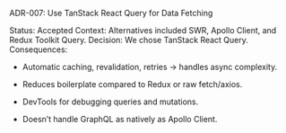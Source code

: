 ADR-007: Use TanStack React Query for Data Fetching

Status: Accepted
Context: Alternatives included SWR, Apollo Client, and Redux Toolkit Query.
Decision: We chose TanStack React Query.
Consequences:

- Automatic caching, revalidation, retries → handles async complexity.

- Reduces boilerplate compared to Redux or raw fetch/axios.

- DevTools for debugging queries and mutations.

- Doesn’t handle GraphQL as natively as Apollo Client.
